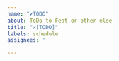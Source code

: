 ```yaml
---
name: "✔TODO"
about: ToDo to Feat or other else
title: "✔[TODO]"
labels: schedule
assignees: ''

---
```



